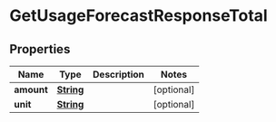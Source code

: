 

# GetUsageForecastResponseTotal


## Properties

| Name | Type | Description | Notes |
|------------ | ------------- | ------------- | -------------|
|**amount** | [**String**](String.md) |  |  [optional] |
|**unit** | [**String**](String.md) |  |  [optional] |



